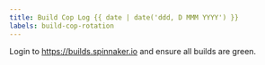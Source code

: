 ```yaml
---
title: Build Cop Log {{ date | date('ddd, D MMM YYYY') }}
labels: build-cop-rotation
---
```


Login to https://builds.spinnaker.io and ensure all builds are green.
